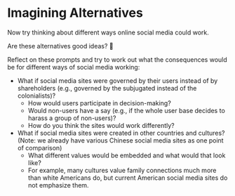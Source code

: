 # Imagining Alternatives

Now try thinking about different ways online social media could work.

Are these alternatives good ideas? 🤷


Reflect on these prompts and try to work out what the consequences would be for different ways of social media working:

- What if social media sites were governed by their users instead of by shareholders (e.g., governed by the subjugated instead of the colonialists)?
  - How would users participate in decision-making?
  - Would non-users have a say (e.g., if the whole user base decides to harass a group of non-users)?
  - How do you think the sites would work differently?
- What if social media sites were created in other countries and cultures? (Note: we already have various Chinese social media sites as one point of comparison)
  - What different values would be embedded and what would that look like?
  - For example, many cultures value family connections much more than white Americans do, but current American social media sites do not emphasize them.
